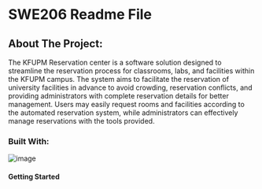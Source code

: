 # SWE206 Readme File
## About The Project:
The KFUPM Reservation center is a software solution designed to streamline the reservation process for classrooms, labs, and facilities within the KFUPM campus. The system aims to facilitate the reservation of university facilities in advance to avoid crowding, reservation conflicts, and providing administrators with complete reservation details for better management. Users may easily request rooms and facilities according to the automated reservation system, while administrators can effectively manage reservations with the tools provided.

### Built With:
![image](https://github.com/TheOnlyGoatFatima/SWE-readme-file/assets/146121461/c5d0c80c-2b03-48ea-bc91-ef766a8f9885)

#### Getting Started
